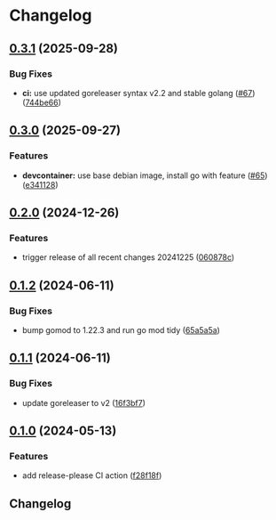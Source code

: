 # Changelog

## [0.3.1](https://github.com/derektamsen/gcp-redis-ca-fetch/compare/v0.3.0...v0.3.1) (2025-09-28)


### Bug Fixes

* **ci:** use updated goreleaser syntax v2.2 and stable golang ([#67](https://github.com/derektamsen/gcp-redis-ca-fetch/issues/67)) ([744be66](https://github.com/derektamsen/gcp-redis-ca-fetch/commit/744be66a873d3a1ea99168b572e7409f88acb86c))

## [0.3.0](https://github.com/derektamsen/gcp-redis-ca-fetch/compare/v0.2.0...v0.3.0) (2025-09-27)


### Features

* **devcontainer:** use base debian image, install go with feature ([#65](https://github.com/derektamsen/gcp-redis-ca-fetch/issues/65)) ([e341128](https://github.com/derektamsen/gcp-redis-ca-fetch/commit/e3411289377a45baae3910bf62ce128fd98d51d8))

## [0.2.0](https://github.com/derektamsen/gcp-redis-ca-fetch/compare/v0.1.2...v0.2.0) (2024-12-26)


### Features

* trigger release of all recent changes 20241225 ([060878c](https://github.com/derektamsen/gcp-redis-ca-fetch/commit/060878c9a98e86af09bb025941fd601d023f83fe))

## [0.1.2](https://github.com/derektamsen/gcp-redis-ca-fetch/compare/v0.1.1...v0.1.2) (2024-06-11)


### Bug Fixes

* bump gomod to 1.22.3 and run go mod tidy ([65a5a5a](https://github.com/derektamsen/gcp-redis-ca-fetch/commit/65a5a5acb1f9843a226d6f011c54500a5d872d23))

## [0.1.1](https://github.com/derektamsen/gcp-redis-ca-fetch/compare/v0.1.0...v0.1.1) (2024-06-11)


### Bug Fixes

* update goreleaser to v2 ([16f3bf7](https://github.com/derektamsen/gcp-redis-ca-fetch/commit/16f3bf7a4c9233278ff963ebc8dc55868be8034e))

## [0.1.0](https://github.com/derektamsen/gcp-redis-ca-fetch/compare/v0.0.1...v0.1.0) (2024-05-13)


### Features

* add release-please CI action ([f28f18f](https://github.com/derektamsen/gcp-redis-ca-fetch/commit/f28f18f29bcb087ee019bc9c5d41efc484f2e4a5))

## Changelog
